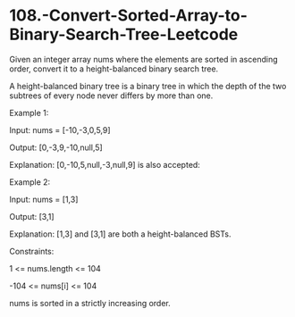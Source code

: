 # 108.-Convert-Sorted-Array-to-Binary-Search-Tree-Leetcode

Given an integer array nums where the elements are sorted in ascending order, convert it to a height-balanced binary search tree.



A height-balanced binary tree is a binary tree in which the depth of the two subtrees of every node never differs by more than one.

 

Example 1:


Input: nums = [-10,-3,0,5,9]


Output: [0,-3,9,-10,null,5]


Explanation: [0,-10,5,null,-3,null,9] is also accepted:



Example 2:


Input: nums = [1,3]


Output: [3,1]



Explanation: [1,3] and [3,1] are both a height-balanced BSTs.

 

Constraints:

1 <= nums.length <= 104


-104 <= nums[i] <= 104


nums is sorted in a strictly increasing order.
